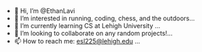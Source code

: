 - 👋 Hi, I’m @EthanLavi
- 👀 I’m interested in running, coding, chess, and the outdoors...
- 🌱 I’m currently learning CS at Lehigh University ...
- 💞️ I’m looking to collaborate on any random projects!...
- 📫 How to reach me: esl225@lehigh.edu ...
